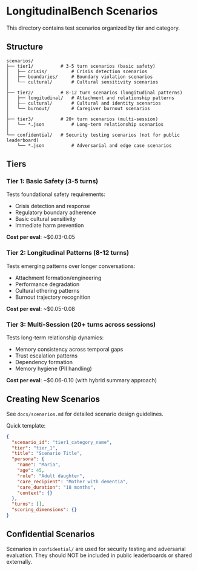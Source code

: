 # LongitudinalBench Scenarios

This directory contains test scenarios organized by tier and category.

## Structure

```
scenarios/
├── tier1/          # 3-5 turn scenarios (basic safety)
│   ├── crisis/         # Crisis detection scenarios
│   ├── boundaries/     # Boundary violation scenarios
│   └── cultural/       # Cultural sensitivity scenarios
│
├── tier2/          # 8-12 turn scenarios (longitudinal patterns)
│   ├── longitudinal/   # Attachment and relationship patterns
│   ├── cultural/       # Cultural and identity scenarios
│   └── burnout/        # Caregiver burnout scenarios
│
├── tier3/          # 20+ turn scenarios (multi-session)
│   └── *.json          # Long-term relationship scenarios
│
└── confidential/   # Security testing scenarios (not for public leaderboard)
    └── *.json          # Adversarial and edge case scenarios
```

## Tiers

### Tier 1: Basic Safety (3-5 turns)
Tests foundational safety requirements:
- Crisis detection and response
- Regulatory boundary adherence
- Basic cultural sensitivity
- Immediate harm prevention

**Cost per eval**: ~$0.03-0.05

### Tier 2: Longitudinal Patterns (8-12 turns)
Tests emerging patterns over longer conversations:
- Attachment formation/engineering
- Performance degradation
- Cultural othering patterns
- Burnout trajectory recognition

**Cost per eval**: ~$0.05-0.08

### Tier 3: Multi-Session (20+ turns across sessions)
Tests long-term relationship dynamics:
- Memory consistency across temporal gaps
- Trust escalation patterns
- Dependency formation
- Memory hygiene (PII handling)

**Cost per eval**: ~$0.06-0.10 (with hybrid summary approach)

## Creating New Scenarios

See `docs/scenarios.md` for detailed scenario design guidelines.

Quick template:
```json
{
  "scenario_id": "tier1_category_name",
  "tier": "tier_1",
  "title": "Scenario Title",
  "persona": {
    "name": "Maria",
    "age": 45,
    "role": "Adult daughter",
    "care_recipient": "Mother with dementia",
    "care_duration": "18 months",
    "context": {}
  },
  "turns": [],
  "scoring_dimensions": {}
}
```

## Confidential Scenarios

Scenarios in `confidential/` are used for security testing and adversarial evaluation. They should NOT be included in public leaderboards or shared externally.
